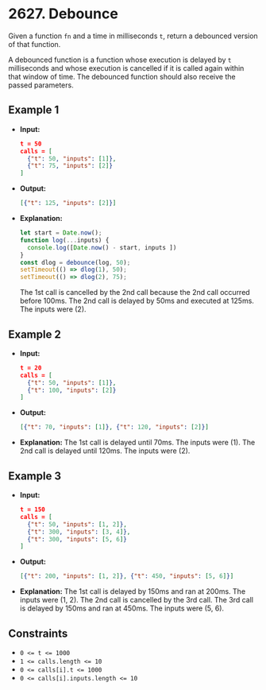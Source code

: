 # 2627. Debounce

Given a function `fn` and a time in milliseconds `t`, return a debounced version of that function.

A debounced function is a function whose execution is delayed by `t` milliseconds and whose execution is cancelled if it is called again within that window of time. The debounced function should also receive the passed parameters.

## Example 1

- **Input:**
  ```json
  t = 50
  calls = [
    {"t": 50, "inputs": [1]},
    {"t": 75, "inputs": [2]}
  ]
  ```

- **Output:**
  ```json
  [{"t": 125, "inputs": [2]}]
  ```

- **Explanation:**
  ```javascript
  let start = Date.now();
  function log(...inputs) { 
    console.log([Date.now() - start, inputs ])
  }
  const dlog = debounce(log, 50);
  setTimeout(() => dlog(1), 50);
  setTimeout(() => dlog(2), 75);
  ```
  The 1st call is cancelled by the 2nd call because the 2nd call occurred before 100ms. The 2nd call is delayed by 50ms and executed at 125ms. The inputs were (2).

## Example 2

- **Input:**
  ```json
  t = 20
  calls = [
    {"t": 50, "inputs": [1]},
    {"t": 100, "inputs": [2]}
  ]
  ```

- **Output:**
  ```json
  [{"t": 70, "inputs": [1]}, {"t": 120, "inputs": [2]}]
  ```

- **Explanation:**
  The 1st call is delayed until 70ms. The inputs were (1). The 2nd call is delayed until 120ms. The inputs were (2).

## Example 3

- **Input:**
  ```json
  t = 150
  calls = [
    {"t": 50, "inputs": [1, 2]},
    {"t": 300, "inputs": [3, 4]},
    {"t": 300, "inputs": [5, 6]}
  ]
  ```

- **Output:**
  ```json
  [{"t": 200, "inputs": [1, 2]}, {"t": 450, "inputs": [5, 6]}]
  ```

- **Explanation:**
  The 1st call is delayed by 150ms and ran at 200ms. The inputs were (1, 2). The 2nd call is cancelled by the 3rd call. The 3rd call is delayed by 150ms and ran at 450ms. The inputs were (5, 6).

## Constraints

- `0 <= t <= 1000`
- `1 <= calls.length <= 10`
- `0 <= calls[i].t <= 1000`
- `0 <= calls[i].inputs.length <= 10`